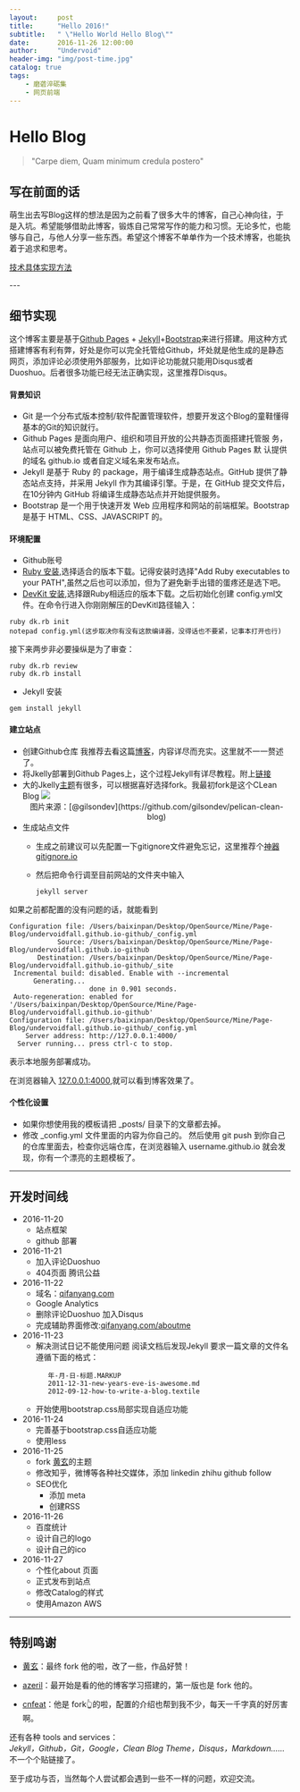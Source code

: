 ```yaml
---
layout:     post
title:      "Hello 2016!"
subtitle:   " \"Hello World Hello Blog\""
date:       2016-11-26 12:00:00
author:     "Undervoid"
header-img: "img/post-time.jpg"
catalog: true
tags:
    - 磨砻淬砺集
    - 网页前端
---
```



# Hello Blog

>"Carpe diem, Quam minimum credula postero"


## 写在前面的话

萌生出去写Blog这样的想法是因为之前看了很多大牛的博客，自己心神向往，于是入坑。希望能够借助此博客，锻炼自己常常写作的能力和习惯。无论多忙，也能够与自己，与他人分享一些东西。希望这个博客不单单作为一个技术博客，也能执着于追求和思考。

[技术具体实现方法](#build)



<p id="build"></p>
---

## 细节实现 

这个博客主要是基于[Github Pages](https://pages.github.com/) + [Jekyll](http://jekyllrb.com/)+[Bootstrap](http://www.bootcss.com/)来进行搭建。用这种方式搭建博客有利有弊，好处是你可以完全托管给Github，坏处就是他生成的是静态网页，添加评论必须使用外部服务，比如评论功能就只能用Disqus或者Duoshuo。后者很多功能已经无法正确实现，这里推荐Disqus。

#### 背景知识 

- Git 是一个分布式版本控制/软件配置管理软件，想要开发这个Blog的童鞋懂得基本的Git的知识就行。
- Github Pages 是面向用户、组织和项目开放的公共静态页面搭建托管服 务，站点可以被免费托管在 Github 上，你可以选择使用 Github Pages 默 认提供的域名 github.io 或者自定义域名来发布站点。
- Jekyll 是基于 Ruby 的 package，用于编译生成静态站点。GitHub 提供了静态站点支持，并采用 Jekyll 作为其编译引擎。于是，在 GitHub 提交文件后，在10分钟内 GitHub 将编译生成静态站点并开始提供服务。
- Bootstrap 是一个用于快速开发 Web 应用程序和网站的前端框架。Bootstrap 是基于 HTML、CSS、JAVASCRIPT 的。

#### 环境配置 

- Github账号
- [Ruby 安装](http://rubyinstaller.org/downloads/),选择适合的版本下载。记得安装时选择"Add Ruby executables to your PATH",虽然之后也可以添加，但为了避免新手出错的蛋疼还是选下吧。
- [DevKit 安装](http://rubyinstaller.org/downloads/),选择跟Ruby相适应的版本下载。之后初始化创建 config.yml文件。在命令行进入你刚刚解压的DevKitl路径输入：<br/>
```
ruby dk.rb init
notepad config.yml(这步取决你有没有这款编译器，没得话也不要紧，记事本打开也行)
```
接下来两步非必要操纵是为了审查：
```
ruby dk.rb review
ruby dk.rb install
```
- Jekyll 安装
```
gem install jekyll
```

#### 建立站点 

-  创建Github仓库
我推荐去看这篇[博客](http://www.jianshu.com/p/05289a4bc8b2#)，内容详尽而充实。这里就不一一赘述了。
-   将Jkelly部署到Github Pages上，这个过程Jekyll有详尽教程。附上[链接](http://jekyllcn.com/docs/github-pages/)
-   大的Jkelly[主题](http://jekyllthemes.org/)有很多，可以根据喜好选择fork。我最初fork是这个CLean Blog
    ![](https://s3.eu-central-1.amazonaws.com/undervoidfall/screenshot.png)
    <center>图片来源：[@gilsondev](https://github.com/gilsondev/pelican-clean-blog)</center>
-   生成站点文件
    *   生成之前建议可以先配置一下gitignore文件避免忘记，这里推荐个[神器 gitignore.io](https://www.gitignore.io/)
    *   然后把命令行调至目前网站的文件夹中输入

        ```
        jekyll server
        ```
如果之前都配置的没有问题的话，就能看到 
```
Configuration file: /Users/baixinpan/Desktop/OpenSource/Mine/Page-Blog/undervoidfall.github.io-github/_config.yml
            Source: /Users/baixinpan/Desktop/OpenSource/Mine/Page-Blog/undervoidfall.github.io-github
       Destination: /Users/baixinpan/Desktop/OpenSource/Mine/Page-Blog/undervoidfall.github.io-github/_site
 Incremental build: disabled. Enable with --incremental
      Generating... 
                    done in 0.901 seconds.
 Auto-regeneration: enabled for '/Users/baixinpan/Desktop/OpenSource/Mine/Page-Blog/undervoidfall.github.io-github'
Configuration file: /Users/baixinpan/Desktop/OpenSource/Mine/Page-Blog/undervoidfall.github.io-github/_config.yml
    Server address: http://127.0.0.1:4000/
  Server running... press ctrl-c to stop.
```
表示本地服务部署成功。

在浏览器输入 [127.0.0.1:4000](http://127.0.0.1:4000/),就可以看到博客效果了。

#### 个性化设置

*   如果你想使用我的模板请把 _posts/ 目录下的文章都去掉。
*   修改 _config.yml 文件里面的内容为你自己的。
然后使用 git push 到你自己的仓库里面去，检查你远端仓库，在浏览器输入 username.github.io 就会发现，你有一个漂亮的主题模板了。

---

## 开发时间线 

- 2016-11-20
    * 站点框架
    * github 部署
- 2016-11-21
  * 加入评论Duoshuo
  * 404页面 腾讯公益
-  2016-11-22
    * 域名：[qifanyang.com](http://qifanyang.com/)
    * Google Analytics
    * 删除评论Duoshuo 加入Disqus
    * 完成辅助界面修改:[qifanyang.com/aboutme](http://qifanyang.com/aboutme)
-   2016-11-23
    * 解决测试日记不能使用问题 阅读文档后发现Jekyll 要求一篇文章的文件名遵循下面的格式：<br/>
         ```
            年-月-日-标题.MARKUP
            2011-12-31-new-years-eve-is-awesome.md
            2012-09-12-how-to-write-a-blog.textile
         ```
    * 开始使用bootstrap.css局部实现自适应功能
-   2016-11-24
    * 完善基于bootstrap.css自适应功能
    * 使用less
-   2016-11-25
    *  fork [黄玄](http://huangxuan.me)的主题
    *  修改知乎，微博等各种社交媒体，添加 linkedin zhihu github follow
    *  SEO优化
        -   添加 meta
        -   创建RSS
- 2016-11-26
    *  百度统计
    *  设计自己的logo
    *  设计自己的ico
- 2016-11-27
    *   个性化about 页面
    *   正式发布到站点
    *   修改Catalog的样式
    *   使用Amazon AWS

---


## 特别鸣谢

* [黄玄](http://huangxuan.me)：最终 fork 他的啦，改了一些，作品好赞！

* [azeril](http://azeril.me)：最开始是看的他的博客学习搭建的，第一版也是 fork 他的。

* [cnfeat](http://cnfeat.com)：他是 fork👆的啦，配置的介绍也帮到我不少，每天一千字真的好厉害啊。


还有各种 tools and services：  
    *Jekyll，Github，Git，Google，Clean Blog Theme，Disqus，Markdown……*  
不一个个贴链接了。

至于成功与否，当然每个人尝试都会遇到一些不一样的问题，欢迎交流。




